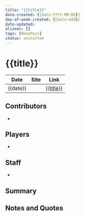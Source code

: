 ```yaml
---
title: "{{title}}"
date-created: {{date:YYYY-MM-DD}}
day-of-week-created: {{date:ddd}}
date-updated: 
aliases: []
tags: [NewsPost]
status: unstarted
---
```


# {{title}}

Date | Site | Link
---|---|---
 {{date}}   |   | [{{title}}]()

## Contributors
- 


## Players
- 


## Staff
- 


## Summary
> 


## Notes and Quotes
> 

